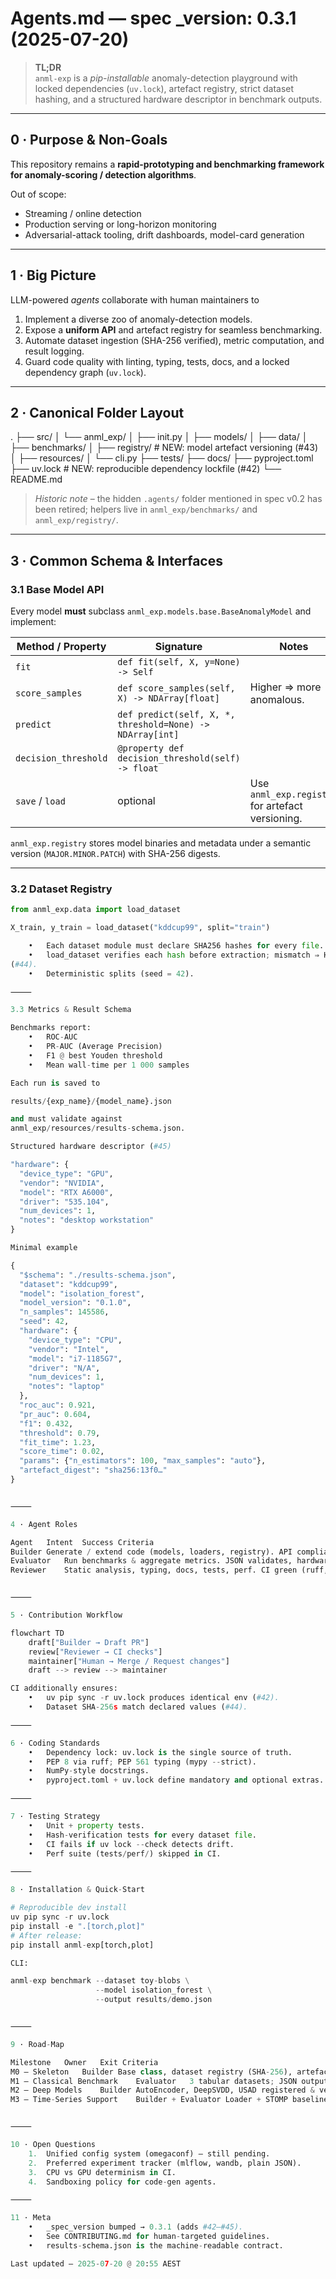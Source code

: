 # Agents.md   ― spec _version: **0.3.1**  (2025-07-20)

> **TL;DR**    
> `anml-exp` is a *pip-installable* anomaly-detection playground with locked
> dependencies (`uv.lock`), artefact registry, strict dataset hashing, and a
> structured hardware descriptor in benchmark outputs.  

---

## 0 · Purpose & Non-Goals

This repository remains a **rapid-prototyping and benchmarking framework for
anomaly-scoring / detection algorithms**.

Out of scope:

* Streaming / online detection
* Production serving or long-horizon monitoring
* Adversarial-attack tooling, drift dashboards, model-card generation

---

## 1 · Big Picture

LLM-powered *agents* collaborate with human maintainers to

1. Implement a diverse zoo of anomaly-detection models.  
2. Expose a **uniform API** and artefact registry for seamless benchmarking.  
3. Automate dataset ingestion (SHA-256 verified), metric computation, and
   result logging.  
4. Guard code quality with linting, typing, tests, docs, and a locked
   dependency graph (`uv.lock`).  

---

## 2 · Canonical Folder Layout

.
├── src/
│   └── anml_exp/
│       ├── init.py
│       ├── models/
│       ├── data/
│       ├── benchmarks/
│       ├── registry/            # NEW: model artefact versioning (#43)
│       ├── resources/
│       └── cli.py
├── tests/
├── docs/
├── pyproject.toml
├── uv.lock                       # NEW: reproducible dependency lockfile (#42)
└── README.md

> *Historic note* – the hidden `.agents/` folder mentioned in spec v0.2 has been
> retired; helpers live in `anml_exp/benchmarks/` and `anml_exp/registry/`.

---

## 3 · Common Schema & Interfaces

### 3.1 Base Model API

Every model **must** subclass
`anml_exp.models.base.BaseAnomalyModel` and implement:

| Method / Property | Signature | Notes |
|-------------------|-----------|-------|
| `fit` | `def fit(self, X, y=None) -> Self` | |
| `score_samples` | `def score_samples(self, X) -> NDArray[float]` | Higher ⇒ more anomalous. |
| `predict` | `def predict(self, X, *, threshold=None) -> NDArray[int]` | |
| `decision_threshold` | `@property def decision_threshold(self) -> float` | |
| `save` / `load` | optional | Use `anml_exp.registry` for artefact versioning. |

`anml_exp.registry` stores model binaries and metadata under a semantic version
(`MAJOR.MINOR.PATCH`) with SHA-256 digests.

---

### 3.2 Dataset Registry

```python
from anml_exp.data import load_dataset

X_train, y_train = load_dataset("kddcup99", split="train")

	•	Each dataset module must declare SHA256 hashes for every file.
	•	load_dataset verifies each hash before extraction; mismatch ⇒ HashError
(#44).
	•	Deterministic splits (seed = 42).

⸻

3.3 Metrics & Result Schema

Benchmarks report:
	•	ROC-AUC
	•	PR-AUC (Average Precision)
	•	F1 @ best Youden threshold
	•	Mean wall-time per 1 000 samples

Each run is saved to

results/{exp_name}/{model_name}.json

and must validate against
anml_exp/resources/results-schema.json.

Structured hardware descriptor (#45)

"hardware": {
  "device_type": "GPU",
  "vendor": "NVIDIA",
  "model": "RTX A6000",
  "driver": "535.104",
  "num_devices": 1,
  "notes": "desktop workstation"
}

Minimal example

{
  "$schema": "./results-schema.json",
  "dataset": "kddcup99",
  "model": "isolation_forest",
  "model_version": "0.1.0",
  "n_samples": 145586,
  "seed": 42,
  "hardware": {
    "device_type": "CPU",
    "vendor": "Intel",
    "model": "i7-1185G7",
    "driver": "N/A",
    "num_devices": 1,
    "notes": "laptop"
  },
  "roc_auc": 0.921,
  "pr_auc": 0.604,
  "f1": 0.432,
  "threshold": 0.79,
  "fit_time": 1.23,
  "score_time": 0.02,
  "params": {"n_estimators": 100, "max_samples": "auto"},
  "artefact_digest": "sha256:13f0…"
}


⸻

4 · Agent Roles

Agent	Intent	Success Criteria
Builder	Generate / extend code (models, loaders, registry).	API compliance, passes tests, artefact registered.
Evaluator	Run benchmarks & aggregate metrics.	JSON validates, hardware descriptor correct.
Reviewer	Static analysis, typing, docs, tests, perf.	CI green (ruff, mypy, pytest, hash check, lock diff).


⸻

5 · Contribution Workflow

flowchart TD
    draft["Builder → Draft PR"]
    review["Reviewer → CI checks"]
    maintainer["Human → Merge / Request changes"]
    draft --> review --> maintainer

CI additionally ensures:
	•	uv pip sync -r uv.lock produces identical env (#42).
	•	Dataset SHA-256s match declared values (#44).

⸻

6 · Coding Standards
	•	Dependency lock: uv.lock is the single source of truth.
	•	PEP 8 via ruff; PEP 561 typing (mypy --strict).
	•	NumPy-style docstrings.
	•	pyproject.toml + uv.lock define mandatory and optional extras.

⸻

7 · Testing Strategy
	•	Unit + property tests.
	•	Hash-verification tests for every dataset file.
	•	CI fails if uv lock --check detects drift.
	•	Perf suite (tests/perf/) skipped in CI.

⸻

8 · Installation & Quick-Start

# Reproducible dev install
uv pip sync -r uv.lock
pip install -e ".[torch,plot]"
# After release:
pip install anml-exp[torch,plot]

CLI:

anml-exp benchmark --dataset toy-blobs \
                   --model isolation_forest \
                   --output results/demo.json


⸻

9 · Road-Map

Milestone	Owner	Exit Criteria
M0 – Skeleton	Builder	Base class, dataset registry (SHA-256), artefact registry, CI, uv.lock.
M1 – Classical Benchmark	Evaluator	3 tabular datasets; JSON outputs pass new schema.
M2 – Deep Models	Builder	AutoEncoder, DeepSVDD, USAD registered & versioned.
M3 – Time-Series Support	Builder + Evaluator	Loader + STOMP baseline + benchmarks.


⸻

10 · Open Questions
	1.	Unified config system (omegaconf) – still pending.
	2.	Preferred experiment tracker (mlflow, wandb, plain JSON).
	3.	CPU vs GPU determinism in CI.
	4.	Sandboxing policy for code-gen agents.

⸻

11 · Meta
	•	_spec_version bumped → 0.3.1 (adds #42–#45).
	•	See CONTRIBUTING.md for human-targeted guidelines.
	•	results-schema.json is the machine-readable contract.

Last updated – 2025-07-20 @ 20:55 AEST

